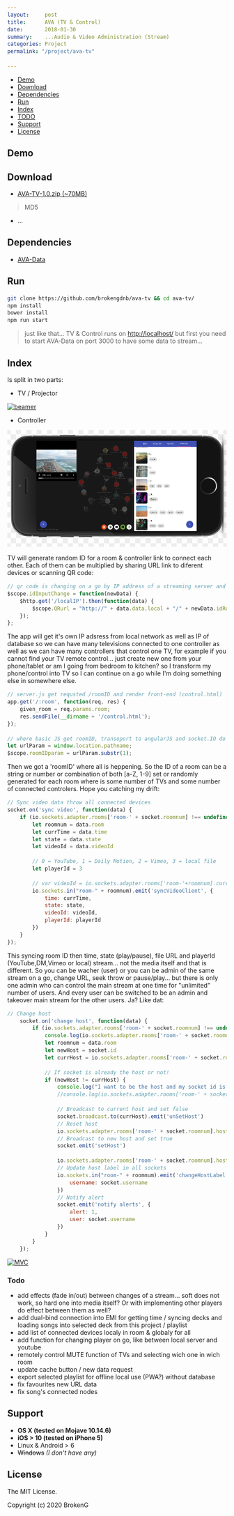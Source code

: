 ```yaml
---
layout:     post
title:      AVA (TV & Control)
date:       2018-01-30
summary:    ...Audio & Video Administration (Stream)
categories: Project
permalink: "/project/ava-tv"

---
```



- [Demo](#demo)
- [Download](#download)
- [Dependencies](#dependencies)
- [Run](#run)
- [Index](#index)
- [TODO](#todo)
- [Support](#support)
- [License](#license)

## Demo



## Download

- [AVA-TV-1.0.zip (~70MB)](https://github.com/brokengdnb/ava-tv/releases/tag/v1)

> MD5
- ...

## Dependencies

 - [AVA-Data](https://blog.brokeng.com/project/ava-data)

## Run

```bash
git clone https://github.com/brokengdnb/ava-tv && cd ava-tv/
npm install
bower install
npm run start
```
> just like that... TV & Control runs on [http://localhost/](http://localhost/ "http://localhost/") but first you need to start AVA-Data on port 3000 to have some data to stream...

## Index

Is split in two parts:

  - TV / Projector

[![beamer](https://github.com/brokengdnb/ava-tv/blob/master/demo/ava-TV-beamer.png?raw=true "beamer")](https://github.com/brokengdnb/ava-tv/demo/ava-TV-beamer.png?raw=true "beamer")

  - Controller

[![iphone](https://github.com/brokengdnb/ava-tv/blob/master/demo/ava-tv-iphone.png?raw=true "beamer")](https://github.com/brokengdnb/ava-tv/demo/ava-tv-iphone.png?raw=true "beamer")

TV will generate random ID for a room & controller link to connect each other. Each of them can be multiplied by sharing URL link to diferent devices or scanning QR code:

```javascript
// qr code is changing on a go by IP address of a streaming server and ID of a room
$scope.idInputChange = function(newData) {
	$http.get('/localIP').then(function(data) {
		$scope.QRurl = "http://" + data.data.local + "/" + newData.idRoom;
	});
};

```

The app will get it's own IP adsress from local network as well as IP of database so we can have many televisions connected to one controller as well as we can have many controllers that control one TV, for example if you cannot find your TV remote control... just create new one from your phone/tablet or am I going from bedroom to kitchen? so I transform my phone/control into TV so I can continue on a go while I'm doing something else in somewhere else.

```javascript
// server.js get requsted /roomID and render front-end (control.html)
app.get('/:room', function(req, res) {
	given_room = req.params.room;
	res.sendFile(__dirname + '/control.html');
});

// where basic JS get roomID, transoport to angularJS and socket.IO do the rest
let urlParam = window.location.pathname;
$scope.roomIDparam = urlParam.substr(1);
```


Then we got a 'roomID' where all is heppening. So the ID of a room can be a string or number or combination of both [a-Z, 1-9] set or randomly generated for each room where is some number of TVs and some number of connected controlers. Hope you catching my drift:

```javascript
// Sync video data throw all connected devices
socket.on('sync video', function(data) {
	if (io.sockets.adapter.rooms['room-' + socket.roomnum] !== undefined) {
		let roomnum = data.room
		let currTime = data.time
		let state = data.state
		let videoId = data.videoId

		// 0 = YouTube, 1 = Daily Motion, 2 = Vimeo, 3 = local file
		let playerId = 3

		// var videoId = io.sockets.adapter.rooms['room-'+roomnum].currVideo
		io.sockets.in("room-" + roomnum).emit('syncVideoClient', {
			time: currTime,
			state: state,
			videoId: videoId,
			playerId: playerId
		})
	}
});
```

This syncing room ID then time, state (play/pause), file URL and playerId (YouTube,DM,Vimeo or local) stream... not the media itself and that is different. So you can be wacher (user) or you can be admin of the same stream on a go, change URL, seek throw or pause/play... but there is only one admin who can control the main stream at one time for "unlimited" number of users. And every user can be switched to be an admin and takeover main stream for the other users. Ja? Like dat:

```javascript
// Change host
    socket.on('change host', function(data) {
        if (io.sockets.adapter.rooms['room-' + socket.roomnum] !== undefined) {
            console.log(io.sockets.adapter.rooms['room-' + socket.roomnum])
            let roomnum = data.room
            let newHost = socket.id
            let currHost = io.sockets.adapter.rooms['room-' + socket.roomnum].host

            // If socket is already the host or not!
            if (newHost != currHost) {
                console.log("I want to be the host and my socket id is: " + newHost);
                //console.log(io.sockets.adapter.rooms['room-' + socket.roomnum])

                // Broadcast to current host and set false
                socket.broadcast.to(currHost).emit('unSetHost')
                // Reset host
                io.sockets.adapter.rooms['room-' + socket.roomnum].host = newHost
                // Broadcast to new host and set true
                socket.emit('setHost')

                io.sockets.adapter.rooms['room-' + socket.roomnum].hostName = socket.username
                // Update host label in all sockets
                io.sockets.in("room-" + roomnum).emit('changeHostLabel', {
                    username: socket.username
                })
                // Notify alert
                socket.emit('notify alerts', {
                    alert: 1,
                    user: socket.username
                })
            }
        }
    });
```

[![MVC](https://github.com/brokengdnb/ava-data/blob/master/demo-img/emi.png?raw=true "preview")](https://github.com/brokengdnb/ava-data/demo-img/emi.png?raw=true "preview")


### Todo
- add effects (fade in/out) between changes of a stream... soft does not work, so hard one into media itself? Or with implementing other players do effect between them as well?
- add dual-bind connection into EMI for getting time / syncing decks and loading songs into selected deck from this project / playlist
- add list of connected devices localy in room & globaly for all
- add function for changing player on go, like between local server and youtube
- remotely control MUTE function of TVs and selecting wich one in wich room
- update cache button / new data request
- export selected playlist for offline local use (PWA?) without database
- fix favourites new URL data
- fix song's connected nodes

## Support

- **OS X (tested on Mojave 10.14.6)**
- **iOS > 10 (tested on iPhone 5)**
- Linux & Android > 6
- ~~Windows~~  *(I don't have any)*

## License

The MIT License.

Copyright (c) 2020 BrokenG
